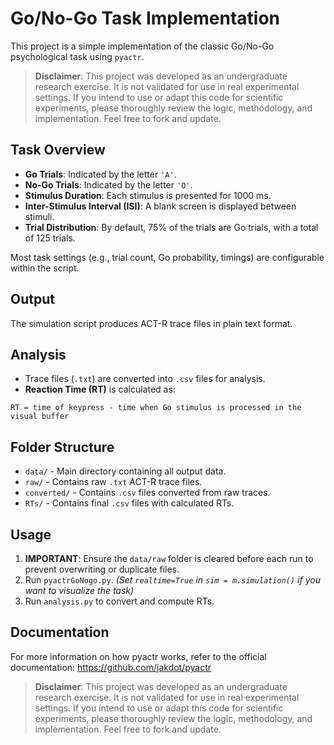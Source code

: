 # Go/No-Go Task Implementation

This project is a simple implementation of the classic Go/No-Go psychological task using `pyactr`.

> **Disclaimer**: This project was developed as an undergraduate research exercise. It is not validated for use in real experimental settings. If you intend to use or adapt this code for scientific experiments, please thoroughly review the logic, methodology, and implementation. Feel free to fork and update.

## Task Overview

- **Go Trials**: Indicated by the letter `'A'`.
- **No-Go Trials**: Indicated by the letter `'O'`.
- **Stimulus Duration**: Each stimulus is presented for 1000 ms.
- **Inter-Stimulus Interval (ISI)**: A blank screen is displayed between stimuli.
- **Trial Distribution**: By default, 75% of the trials are Go trials, with a total of 125 trials.

Most task settings (e.g., trial count, Go probability, timings) are configurable within the script.

## Output

The simulation script produces ACT-R trace files in plain text format.

## Analysis

- Trace files (`.txt`) are converted into `.csv` files for analysis.
- **Reaction Time (RT)** is calculated as:

```
RT = time of keypress - time when Go stimulus is processed in the visual buffer
```

## Folder Structure

- `data/` - Main directory containing all output data.
- `raw/` - Contains raw `.txt` ACT-R trace files.
- `converted/` - Contains `.csv` files converted from raw traces.
- `RTs/` - Contains final `.csv` files with calculated RTs.

## Usage

1. **IMPORTANT**: Ensure the `data/raw` folder is cleared before each run to prevent overwriting or duplicate files.
2. Run `pyactrGoNogo.py`. *(Set `realtime=True` in `sim = m.simulation()` if you want to visualize the task)*
3. Run `analysis.py` to convert and compute RTs.

## Documentation
For more information on how pyactr works, refer to the official documentation:
https://github.com/jakdot/pyactr

> **Disclaimer**: This project was developed as an undergraduate research exercise. It is not validated for use in real experimental settings. If you intend to use or adapt this code for scientific experiments, please thoroughly review the logic, methodology, and implementation. Feel free to fork and update.
